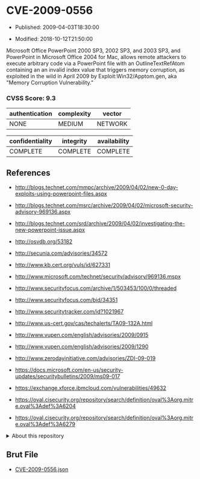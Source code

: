 # CVE-2009-0556

- Published: 2009-04-03T18:30:00

- Modified: 2018-10-12T21:50:00

Microsoft Office PowerPoint 2000 SP3, 2002 SP3, and 2003 SP3, and PowerPoint in Microsoft Office 2004 for Mac, allows remote attackers to execute arbitrary code via a PowerPoint file with an OutlineTextRefAtom containing an an invalid index value that triggers memory corruption, as exploited in the wild in April 2009 by Exploit:Win32/Apptom.gen, aka "Memory Corruption Vulnerability."

### CVSS Score: **9.3**

| authentication | complexity | vector |
| --- | --- | --- |
| NONE | MEDIUM | NETWORK |

| confidentiality | integrity | availability |
| --- | --- | --- |
| COMPLETE | COMPLETE | COMPLETE |

## References

* http://blogs.technet.com/mmpc/archive/2009/04/02/new-0-day-exploits-using-powerpoint-files.aspx

* http://blogs.technet.com/msrc/archive/2009/04/02/microsoft-security-advisory-969136.aspx

* http://blogs.technet.com/srd/archive/2009/04/02/investigating-the-new-powerpoint-issue.aspx

* http://osvdb.org/53182

* http://secunia.com/advisories/34572

* http://www.kb.cert.org/vuls/id/627331

* http://www.microsoft.com/technet/security/advisory/969136.mspx

* http://www.securityfocus.com/archive/1/503453/100/0/threaded

* http://www.securityfocus.com/bid/34351

* http://www.securitytracker.com/id?1021967

* http://www.us-cert.gov/cas/techalerts/TA09-132A.html

* http://www.vupen.com/english/advisories/2009/0915

* http://www.vupen.com/english/advisories/2009/1290

* http://www.zerodayinitiative.com/advisories/ZDI-09-019

* https://docs.microsoft.com/en-us/security-updates/securitybulletins/2009/ms09-017

* https://exchange.xforce.ibmcloud.com/vulnerabilities/49632

* https://oval.cisecurity.org/repository/search/definition/oval%3Aorg.mitre.oval%3Adef%3A6204

* https://oval.cisecurity.org/repository/search/definition/oval%3Aorg.mitre.oval%3Adef%3A6279

<details>
<summary>About this repository</summary> 

  This repository is part of the project [Live Hack CVE](https://github.com/Live-Hack-CVE). Main website can be found [www.live-hack.org](https://www.live-hack.org) 
  
  Made by [Sn0wAlice](https://github.com/Sn0wAlice) for the people that care about security and need to have a feed of the latest CVEs. Hope you enjoy it, don't forget to star the repo and follow me on [Twitter](https://twitter.com/Sn0wAlice) and [Github](https://github.com/Sn0wAlice). And that is my [personnal website](https://www.alice-snow.me/)

  - [Home Page](https://github.com/Live-Hack-CVE)
  - [Framework](https://github.com/Live-Hack-CVE/cve-framework)
  - [CVE database](https://github.com/Live-Hack-CVE/full_database)
  - [Changelog](https://github.com/Live-Hack-CVE/Changelog)
</details>

## Brut File

* [CVE-2009-0556.json](https://raw.githubusercontent.com/Live-Hack-CVE/full_database/main/cves/2009/CVE-2009-0556.json)

